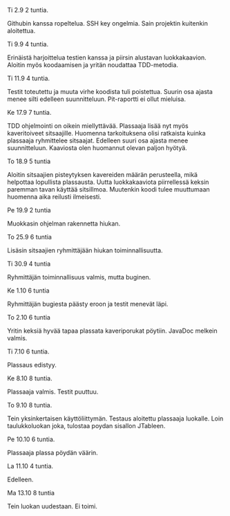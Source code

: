 ﻿Ti 2.9 2 tuntia.

Githubin kanssa ropeltelua. SSH key ongelmia. Sain projektin kuitenkin aloitettua.

Ti 9.9 4 tuntia.

Erinäistä harjoittelua testien kanssa ja piirsin alustavan luokkakaavion. Aloitin myös koodaamisen ja yritän noudattaa TDD-metodia.

Ti 11.9 4 tuntia.

Testit toteutettu ja muuta virhe koodista tuli poistettua. Suurin osa ajasta menee silti edelleen suunnitteluun. Pit-raportti ei ollut mieluisa.

Ke 17.9 7 tuntia.

TDD ohjelmointi on oikein miellyttävää. Plassaaja lisää nyt myös kaveritoiveet sitsaajille. Huomenna tarkoituksena olisi ratkaista kuinka plassaaja ryhmittelee sitsaajat. Edelleen suuri osa ajasta menee suunnitteluun. Kaaviosta olen huomannut olevan paljon hyötyä.

To 18.9 5 tuntia

Aloitin sitsaajien pisteytyksen kavereiden määrän perusteella, mikä helpottaa lopullista plassausta. Uutta luokkakaaviota piirrellessä keksin paremman tavan käyttää sitsiIlmoa. Muutenkin koodi tulee muuttumaan huomenna aika reilusti ilmeisesti.

Pe 19.9 2 tuntia

Muokkasin ohjelman rakennetta hiukan.

To 25.9 6 tuntia

Lisäsin sitsaajien ryhmittäjään hiukan toiminnallisuutta.

Ti 30.9 4 tuntia

Ryhmittäjän toiminnallisuus valmis, mutta buginen.

Ke 1.10 6 tuntia

Ryhmittäjän bugiesta päästy eroon ja testit menevät läpi.

To 2.10 6 tuntia

Yritin keksiä hyvää tapaa plassata kaveriporukat pöytiin. JavaDoc melkein valmis.

Ti 7.10 6 tuntia.

Plassaus edistyy.

Ke 8.10 8 tuntia.

Plassaaja valmis. Testit puuttuu.

To 9.10 8 tuntia.

Tein yksinkertaisen käyttöliittymän. Testaus aloitettu plassaaja luokalle. Loin taulukkoluokan joka, tulostaa poydan sisallon JTableen.

Pe 10.10 6 tuntia.

Plassaaja plassa pöydän väärin.

La 11.10 4 tuntia.

Edelleen.

Ma 13.10 8 tuntia

Tein luokan uudestaan. Ei toimi.